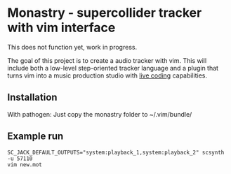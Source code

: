 Monastry - supercollider tracker with vim interface
===================================================

This does not function yet, work in progress.

The goal of this project is to create a audio tracker with vim. This will include 
both a low-level step-oriented tracker language and a plugin that turns vim into 
a music production studio with [live coding](http://en.wikipedia.org/wiki/Live_coding)
capabilities.

Installation
------------

With pathogen: Just copy the monastry folder to ~/.vim/bundle/

Example run
-----------

    SC_JACK_DEFAULT_OUTPUTS="system:playback_1,system:playback_2" scsynth -u 57110
    vim new.mot
